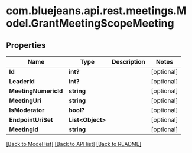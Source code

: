 # com.bluejeans.api.rest.meetings.Model.GrantMeetingScopeMeeting
## Properties

Name | Type | Description | Notes
------------ | ------------- | ------------- | -------------
**Id** | **int?** |  | [optional] 
**LeaderId** | **int?** |  | [optional] 
**MeetingNumericId** | **string** |  | [optional] 
**MeetingUri** | **string** |  | [optional] 
**IsModerator** | **bool?** |  | [optional] 
**EndpointUriSet** | **List&lt;Object&gt;** |  | [optional] 
**MeetingId** | **string** |  | [optional] 

[[Back to Model list]](../README.md#documentation-for-models) [[Back to API list]](../README.md#documentation-for-api-endpoints) [[Back to README]](../README.md)

